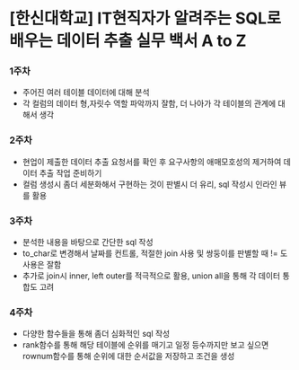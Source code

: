 # [한신대학교] IT현직자가 알려주는 SQL로 배우는 데이터 추출 실무 백서 A to Z

### 1주차
- 주어진 여러 테이블 데이터에 대해 분석
- 각 컬럼의 데이터 형,자릿수 역할 파악까지 잘함, 더 나아가 각 테이블의 관계에 대해서 생각

### 2주차
- 현업이 제출한 데이터 추출 요청서를 확인 후 요구사항의 애매모호성의 제거하여 데이터 추출 작업 준비하기
- 컬럼 생성시 좀더 세분화해서 구현하는 것이 판별시 더 유리, sql 작성시 인라인 뷰를 활용

### 3주차
- 분석한 내용을 바탕으로 간단한 sql 작성
- to_char로 변경해서 날짜를 컨트롤, 적절한 join 사용 및 쌍둥이를 판별할 때 != 도 사용은 잘함
- 추가로 join시 inner, left outer를 적극적으로 활용, union all을 통해 각 데이터 통합도 고려

### 4주차
- 다양한 함수들을 통해 좀더 심화적인 sql 작성
- rank함수를 통해 해당 테이블에 순위를 매기고 일정 등수까지만 보고 싶으면 rownum함수를 통해 순위에 대한 순서값을 저장하고 조건을 생성
